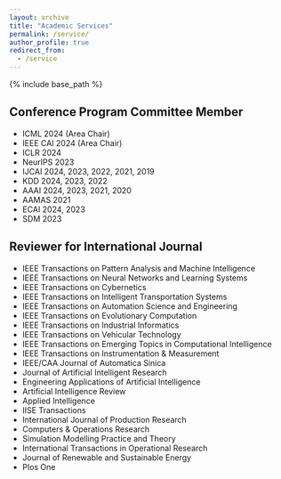 ```yaml
---
layout: archive
title: "Academic Services"
permalink: /service/
author_profile: true
redirect_from:
  - /service
---
```


{% include base_path %}

Conference Program Committee Member
------
* ICML 2024 (Area Chair)
* IEEE CAI 2024 (Area Chair)
* ICLR 2024
* NeurIPS 2023
* IJCAI 2024, 2023, 2022, 2021, 2019
* KDD 2024, 2023, 2022
* AAAI 2024, 2023, 2021, 2020
* AAMAS 2021
* ECAI 2024, 2023
* SDM 2023

Reviewer for International Journal
------
* IEEE Transactions on Pattern Analysis and Machine Intelligence
* IEEE Transactions on Neural Networks and Learning Systems
* IEEE Transactions on Cybernetics
* IEEE Transactions on Intelligent Transportation Systems
* IEEE Transactions on Automation Science and Engineering
* IEEE Transactions on Evolutionary Computation
* IEEE Transactions on Industrial Informatics
* IEEE Transactions on Vehicular Technology
* IEEE Transactions on Emerging Topics in Computational Intelligence
* IEEE Transactions on Instrumentation & Measurement
* IEEE/CAA Journal of Automatica Sinica
* Journal of Artificial Intelligent Research
* Engineering Applications of Artificial Intelligence
* Artificial Intelligence Review
* Applied Intelligence
* IISE Transactions
* International Journal of Production Research
* Computers & Operations Research
* Simulation Modelling Practice and Theory
* International Transactions in Operational Research
* Journal of Renewable and Sustainable Energy
* Plos One
